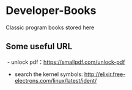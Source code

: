 # Developer-Books
Classic program books stored here

## Some useful URL
  - unlock pdf：https://smallpdf.com/unlock-pdf
  - search the kernel symbols: http://elixir.free-electrons.com/linux/latest/ident/
